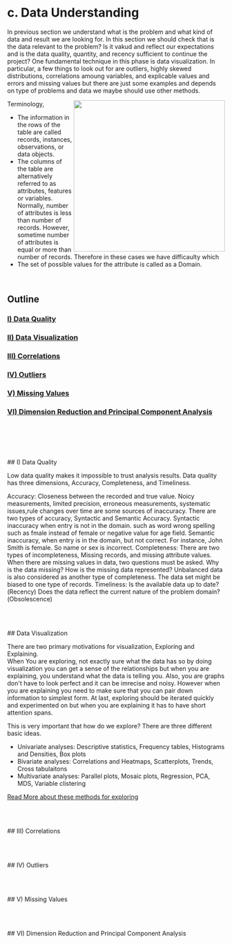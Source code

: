 
# c. Data Understanding

In previous section we understand what is the problem and what kind of data and result we are looking for. In this section we should check that is the data relevant to the problem? Is it vakud and reflect our expectations and is the data quality, quantity, and recency sufficient to continue the project? 
One fundamental technique in this phase is data visualization. In particular, a few things to look out for are outliers, highly skewed distributions, correlations amoung variables, and explicable values and errors and missing values but there are just some examples and depends on type of problems and data we maybe should use other methods.  

Terminology,
<img align="right" src="https://github.com/asikhalaban/R/blob/master/img/Screen%20Shot%202016-11-05%20at%202.07.07%20PM.png" width="350"><br>
- The information in the rows of the table are called records, instances, observations, or data objects.
- The columns of the table are alternatively referred to as attributes, features or variables.
Normally, number of attributes is less than number of records. However, sometime number of attributes is equal or more than number of records. Therefore in these cases we have difficaulty which 
- The set of possible values for the attribute is called as a Domain. 
<br>

## Outline

### [I) Data Quality](#Quality)
### [II) Data Visualization](#Visualization)
### [III) Correlations](#Correlation)
### [IV) Outliers](#Outlier)
### [V) Missing Values](#Missing)
### [VI) Dimension Reduction and Principal Component Analysis](#PCA)

<br><br><br><br>

<a name="Quality"/>
## I) Data Quality

Low data quality makes it impossible to trust analysis results. 
Data quality has three dimensions, Accuracy, Completeness, and Timeliness. 

Accuracy:
Closeness between the recorded and true value. Noicy measurements, limited precision, erroneous measurements, systematic issues,rule changes over time are some sources of inaccuracy. 
There are two types of accuracy, Syntactic and Semantic Accuracy. Syntactic inaccuracy when entry is not in the domain. such as word wrong spelling such as fmale instead of female or negative value for age field. Semantic inaccuracy, when entry is in the domain, but not correct. For instance, John Smith is female. So name or sex is incorrect.
Completeness: 
There are two types of incompleteness, Missing records, and missing attribute values. 
When there are missing values in data, two questions must be asked. Why is the data missing? How is the missing data represented?
Unbalanced data is also considered as another type of completeness. The data set might be biased to one type of records. 
Timeliness:
Is the available data up to date?(Recency) Does the data reflect the current nature of the problem domain?(Obsolescence)


<br><br>

<a name="Visualization"/>
## Data Visualization

There are two primary motivations for visualization, Exploring and Explaining.  
When You are exploring, not exactly sure what the data has so by doing visualization you can get a sense of the relationships but when you are explaining, you understand what the data is telling you. 
Also, you are graphs don't have to look perfect and it can be imrecise and noisy. However when you are explaining  you need to make sure that you can pair down information to simplest form. 
At last, exploring should be iterated quickly and experimented on but when you are explaining it has to have short attention spans. 

This is very important that how do we explore? There are three different basic ideas. 
- Univariate analyses: Descriptive statistics, Frequency tables, Histograms and Densities, Box plots
- Bivariate analyses: Correlations and Heatmaps, Scatterplots, Trends, Cross tabulaitons
- Multivariate analyses: Parallel plots, Mosaic plots, Regression, PCA, MDS, Variable clistering

[Read More about these methods for exploring](https://github.com/asikhalaban/R/blob/master/Data-Exploring.md)

<br><br>

<a name="Correlation"/>
## III) Correlations

<br><br>

<a name="Outlier"/>
## IV) Outliers

<br><br>

<a name="Missing"/>
## V) Missing Values

<br><br>

<a name="PCA"/>
## VI) Dimension Reduction and Principal Component Analysis
